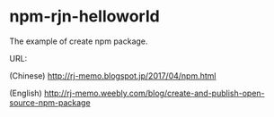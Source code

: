 # npm-rjn-helloworld


The example of create npm package.

URL:

(Chinese) http://rj-memo.blogspot.jp/2017/04/npm.html

(English) http://rj-memo.weebly.com/blog/create-and-publish-open-source-npm-package
